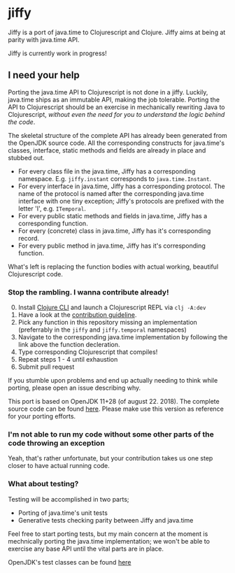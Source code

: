 # jiffy

Jiffy is a port of java.time to Clojurescript and Clojure. Jiffy aims at being at parity with java.time API.

Jiffy is currently work in progress!

## I need your help

Porting the java.time API to Clojurescript is not done in a jiffy. Luckily, java.time ships as an
immutable API, making the job tolerable. Porting the API to Clojurescript should be an exercise in mechanically
rewriting Java to Clojurescript, _without even the need for you to understand the logic behind the code_.

The skeletal structure of the complete API has already been generated from the OpenJDK source code. All the corresponding
constructs for java.time's classes, interface, static methods and fields are already in place and stubbed out.

* For every class file in the java.time, Jiffy has a corresponding namespace. E.g. `jiffy.instant` corresponds to `java.time.Instant`.
* For every interface in java.time, Jiffy has a corresponding protocol. The name of the protocol is named after the corresponding
java.time interface with one tiny exception; Jiffy's protocols are prefixed with the letter 'I', e.g. `ITemporal`.
* For every public static methods and fields in java.time, Jiffy has a corresponding function.
* For every (concrete) class in java.time, Jiffy has it's corresponding record.
* For every public method in java.time, Jiffy has it's corresponding function.

What's left is replacing the function bodies with actual working, beautiful Clojurescript code.

### Stop the rambling. I wanna contribute already!

0. Install [Clojure CLI](https://clojure.org/guides/getting_started) and launch a Clojurescript REPL via `clj -A:dev`
1. Have a look at the [contribution guideline](CONTRIBUTING.md).
2. Pick any function in this repository missing an implementation (preferrably in the `jiffy` and `jiffy.temporal` namespaces)
3. Navigate to the corresponding java.time implementation by following the link above the function decleration.
4. Type corresponding Clojurescript that compiles!
5. Repeat steps 1 - 4 until exhaustion
6. Submit pull request

If you stumble upon problems and end up actually needing to think while porting, please open an issue describing why.

This port is based on OpenJDK 11+28 (of august 22. 2018). The complete source code can be found [here](https://github.com/unofficial-openjdk/openjdk/tree/cec6bec2602578530214b2ce2845a863da563c3d/src/java.base/share/classes/java/time).
Please make use this version as reference for your porting efforts.

### I'm not able to run my code without some other parts of the code throwing an exception

Yeah, that's rather unfortunate, but your contribution takes us one step closer to have actual running code.

### What about testing?

Testing will be accomplished in two parts;

* Porting of java.time's unit tests
* Generative tests checking parity between Jiffy and java.time

Feel free to start porting tests, but my main concern at the moment is mechnically porting the java.time implementation; we won't
be able to exercise any base API until the vital parts are in place.

OpenJDK's test classes can be found [here](https://github.com/unofficial-openjdk/openjdk/tree/cec6bec2602578530214b2ce2845a863da563c3d/test/jdk/java/time)
